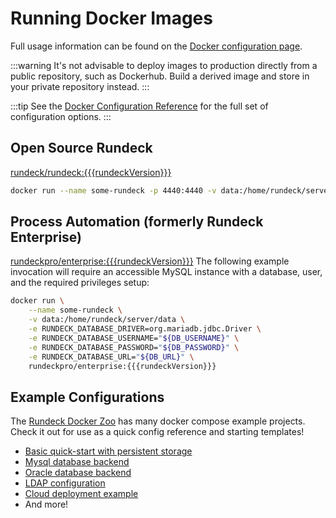 # Running Docker Images

Full usage information can be found on the [Docker configuration page](/administration/configuration/docker.md).

:::warning
It's not advisable to deploy images to production directly from a public repository, such as Dockerhub.
Build a derived image and store in your private repository instead.
:::

:::tip
See the [Docker Configuration Reference](/administration/configuration/docker.md) for
the full set of configuration options.
:::

## Open Source Rundeck

[rundeck/rundeck:{{{rundeckVersion}}}](https://hub.docker.com/r/rundeck/rundeck/)

```sh
docker run --name some-rundeck -p 4440:4440 -v data:/home/rundeck/server/data rundeck/rundeck:{{{rundeckVersion}}}
```

## Process Automation (formerly Rundeck Enterprise)

[rundeckpro/enterprise:{{{rundeckVersion}}}](https://hub.docker.com/r/rundeckpro/enterprise/)
The following example invocation will require an accessible MySQL instance
with a database, user, and the required privileges setup:

```sh
docker run \
    --name some-rundeck \
    -v data:/home/rundeck/server/data \
    -e RUNDECK_DATABASE_DRIVER=org.mariadb.jdbc.Driver \
    -e RUNDECK_DATABASE_USERNAME="${DB_USERNAME}" \
    -e RUNDECK_DATABASE_PASSWORD="${DB_PASSWORD}" \
    -e RUNDECK_DATABASE_URL="${DB_URL}" \
    rundeckpro/enterprise:{{{rundeckVersion}}}
```

## Example Configurations

The [Rundeck Docker Zoo](https://github.com/rundeck/docker-zoo)
has many docker compose example projects. Check it out for use as a quick config reference and starting templates!

- [Basic quick-start with persistent storage](https://github.com/rundeck/docker-zoo/tree/master/basic)
- [Mysql database backend](https://github.com/rundeck/docker-zoo/tree/master/mysql)
- [Oracle database backend](https://github.com/rundeck/docker-zoo/tree/master/oracle)
- [LDAP configuration](https://github.com/rundeck/docker-zoo/tree/master/ldap)
- [Cloud deployment example](https://github.com/rundeck/docker-zoo/tree/master/cloud)
- And more!
